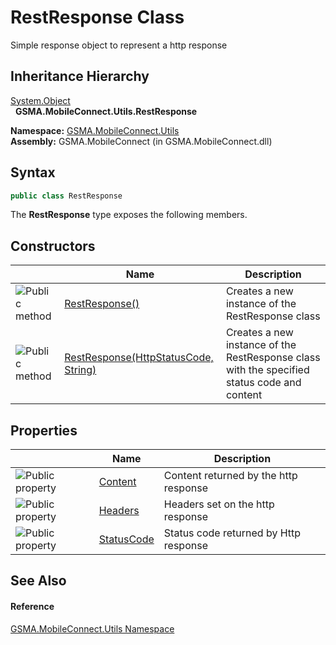 RestResponse Class
==================
Simple response object to represent a http response


Inheritance Hierarchy
---------------------
[System.Object][1]  
  **GSMA.MobileConnect.Utils.RestResponse**  

**Namespace:** [GSMA.MobileConnect.Utils][2]  
**Assembly:** GSMA.MobileConnect (in GSMA.MobileConnect.dll)

Syntax
------

```csharp
public class RestResponse
```

The **RestResponse** type exposes the following members.


Constructors
------------

                 | Name                                      | Description                                                                                 
---------------- | ----------------------------------------- | ------------------------------------------------------------------------------------------- 
![Public method] | [RestResponse()][3]                       | Creates a new instance of the RestResponse class                                            
![Public method] | [RestResponse(HttpStatusCode, String)][4] | Creates a new instance of the RestResponse class with the specified status code and content 


Properties
----------

                   | Name            | Description                           
------------------ | --------------- | ------------------------------------- 
![Public property] | [Content][5]    | Content returned by the http response 
![Public property] | [Headers][6]    | Headers set on the http response      
![Public property] | [StatusCode][7] | Status code returned by Http response 


See Also
--------

#### Reference
[GSMA.MobileConnect.Utils Namespace][2]  

[1]: http://msdn.microsoft.com/en-us/library/e5kfa45b
[2]: ../README.md
[3]: _ctor.md
[4]: _ctor_1.md
[5]: Content.md
[6]: Headers.md
[7]: StatusCode.md
[8]: ../../_icons/Help.png
[Public method]: ../../_icons/pubmethod.gif "Public method"
[Public property]: ../../_icons/pubproperty.gif "Public property"